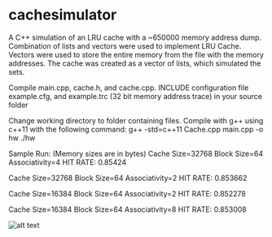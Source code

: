 # cachesimulator
A C++ simulation of an LRU cache with a ~650000 memory address dump. Combination of lists and vectors were used to implement LRU Cache. Vectors were used to store the entire memory from the file with the memory addresses. The cache was created as a vector of lists, which simulated the sets. 

Compile main.cpp, cache.h, and cache.cpp. INCLUDE configuration file example.cfg, and example.trc (32 bit memory address trace) in your source folder

Change working directory to folder containing files. 
Compile with g++ using c++11 with the following command:
g++ -std=c++11 Cache.cpp main.cpp  -o hw
./hw 

Sample Run: (Memory sizes are in bytes)
Cache Size=32768
Block Size=64
Associativity=4
HIT RATE: 0.85424

Cache Size=32768
Block Size=64
Associativity=2
HIT RATE: 0.853662

Cache Size=16384
Block Size=64
Associativity=2
HIT RATE: 0.852278

Cache Size=16384
Block Size=64
Associativity=8
HIT RATE: 0.853008



![alt text](https://github.com/brunogracia/cachesimulator/blob/master/cmd_screenshot.PNG)

